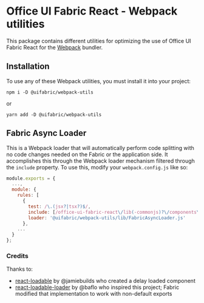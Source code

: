 # Office UI Fabric React - Webpack utilities
This package contains different utilities for optimizing the use of Office UI Fabric React for the [Webpack](https://webpack.js.org) bundler.

## Installation
To use any of these Webpack utilities, you must install it into your project:

`npm i -D @uifabric/webpack-utils`

or

`yarn add -D @uifabric/webpack-utils`


## Fabric Async Loader
This is a Webpack loader that will automatically perform code splitting with no code changes needed on the Fabric or the application side. It accomplishes this through the Webpack loader mechanism filtered through the `include` property. To use this, modify your `webpack.config.js` like so:

```js
module.exports = {
  ...,
  module: {
    rules: [
      {
        test: /\.(jsx?|tsx?)$/,
        include: [/office-ui-fabric-react\/lib(-commonjs)?\/components\/ContextualMenu\/ContextualMenu.js/],
        loader: '@uifabric/webpack-utils/lib/FabricAsyncLoader.js'
      },
    ...
  }
};
```

### Credits
Thanks to:
* [react-loadable](https://github.com/jamiebuilds/react-loadable) by @jamiebuilds who created a delay loaded component
* [react-loadable-loader](https://github.com/baflo/react-loadable-loader) by @baflo who inspired this project; Fabric modified that implementation to work with non-default exports

